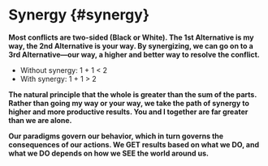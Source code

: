 # Synergy {#synergy}

**Most conflicts are two-sided (Black or White). The 1st Alternative is my way, the 2nd Alternative is your way. By synergizing, we can go on to a 3rd Alternative—our way, a higher and better way to resolve the conflict.**

*   Without synergy: 1 + 1 &lt; 2
*   With synergy: 1 + 1 &gt; 2

**The natural principle that the whole is greater than the sum of the parts. Rather than going my way or your way, we take the path of synergy to higher and more productive results. You and I together are far greater than we are alone.**

**Our paradigms govern our behavior, which in turn governs the consequences of our actions. We GET results based on what we DO, and what we DO depends on how we SEE the world around us.**